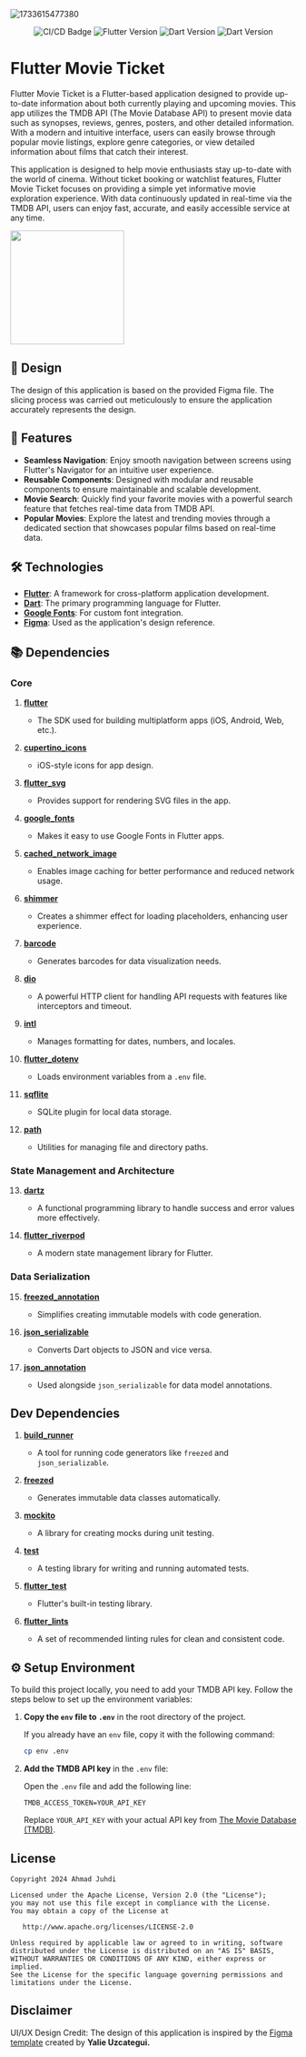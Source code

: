 ![1733615477380](image/README/Thumbnail.png)

<p align="center">
    <img src="https://github.com/sh4dowByte/flutter_movie_app/actions/workflows/main.yaml/badge.svg?branch=release" alt="CI/CD Badge" style="max-width: 100%;">
    <img src="https://badgen.net/badge/Flutter/3.19.3/blue" alt="Flutter Version" style="max-width: 100%;">
    <img src="https://badgen.net/badge/Dart/3.3.1/blue" alt="Dart Version" style="max-width: 100%;">
    <img src="https://img.shields.io/badge/License-MIT-lightgrey.svg" alt="Dart Version" style="max-width: 100%;">
</p>

# Flutter Movie Ticket

Flutter Movie Ticket is a Flutter-based application designed to provide up-to-date information about both currently playing and upcoming movies. This app utilizes the TMDB API (The Movie Database API) to present movie data such as synopses, reviews, genres, posters, and other detailed information. With a modern and intuitive interface, users can easily browse through popular movie listings, explore genre categories, or view detailed information about films that catch their interest.

This application is designed to help movie enthusiasts stay up-to-date with the world of cinema. Without ticket booking or watchlist features, Flutter Movie Ticket focuses on providing a simple yet informative movie exploration experience. With data continuously updated in real-time via the TMDB API, users can enjoy fast, accurate, and easily accessible service at any time.

<a href="https://github.com/sh4dowByte/flutter_movie_app/releases/download/v1.0.0%2B1-1/app-release.apk">
    <img src="https://playerzon.com/asset/download.png" width="200" data-canonical-src="https://playerzon.com/asset/download.png" style="max-width: 100%;">
</a>

## 🎨 Design

The design of this application is based on the provided Figma file. The slicing process was carried out meticulously to ensure the application accurately represents the design.

## 🚀 Features

- **Seamless Navigation**: Enjoy smooth navigation between screens using Flutter's Navigator for an intuitive user experience.
- **Reusable Components**: Designed with modular and reusable components to ensure maintainable and scalable development.
- **Movie Search**: Quickly find your favorite movies with a powerful search feature that fetches real-time data from TMDB API.
- **Popular Movies**: Explore the latest and trending movies through a dedicated section that showcases popular films based on real-time data.

## 🛠️ Technologies

- **[Flutter](https://flutter.dev/)**: A framework for cross-platform application development.
- **[Dart](https://dart.dev/)**: The primary programming language for Flutter.
- **[Google Fonts](https://fonts.google.com/)**: For custom font integration.
- **[Figma](https://www.figma.com/)**: Used as the application's design reference.

## 📚 Dependencies

### **Core**
1. **[flutter](https://flutter.dev/)**  
   - The SDK used for building multiplatform apps (iOS, Android, Web, etc.).

2. **[cupertino_icons](https://pub.dev/packages/cupertino_icons)**  
   - iOS-style icons for app design.

3. **[flutter_svg](https://pub.dev/packages/flutter_svg)**  
   - Provides support for rendering SVG files in the app.

4. **[google_fonts](https://pub.dev/packages/google_fonts)**  
   - Makes it easy to use Google Fonts in Flutter apps.

5. **[cached_network_image](https://pub.dev/packages/cached_network_image)**  
   - Enables image caching for better performance and reduced network usage.

6. **[shimmer](https://pub.dev/packages/shimmer)**  
   - Creates a shimmer effect for loading placeholders, enhancing user experience.

7. **[barcode](https://pub.dev/packages/barcode)**  
   - Generates barcodes for data visualization needs.

8. **[dio](https://pub.dev/packages/dio)**  
   - A powerful HTTP client for handling API requests with features like interceptors and timeout.

9. **[intl](https://pub.dev/packages/intl)**  
   - Manages formatting for dates, numbers, and locales.

10. **[flutter_dotenv](https://pub.dev/packages/flutter_dotenv)**  
    - Loads environment variables from a `.env` file.

11. **[sqflite](https://pub.dev/packages/sqflite)**  
    - SQLite plugin for local data storage.

12. **[path](https://pub.dev/packages/path)**  
    - Utilities for managing file and directory paths.

### **State Management and Architecture**
13. **[dartz](https://pub.dev/packages/dartz)**  
    - A functional programming library to handle success and error values more effectively.

14. **[flutter_riverpod](https://pub.dev/packages/flutter_riverpod)**  
    - A modern state management library for Flutter.

### **Data Serialization**
15. **[freezed_annotation](https://pub.dev/packages/freezed_annotation)**  
    - Simplifies creating immutable models with code generation.

16. **[json_serializable](https://pub.dev/packages/json_serializable)**  
    - Converts Dart objects to JSON and vice versa.

17. **[json_annotation](https://pub.dev/packages/json_annotation)**  
    - Used alongside `json_serializable` for data model annotations.

## Dev Dependencies

1. **[build_runner](https://pub.dev/packages/build_runner)**  
   - A tool for running code generators like `freezed` and `json_serializable`.

2. **[freezed](https://pub.dev/packages/freezed)**  
   - Generates immutable data classes automatically.

3. **[mockito](https://pub.dev/packages/mockito)**  
   - A library for creating mocks during unit testing.

4. **[test](https://pub.dev/packages/test)**  
   - A testing library for writing and running automated tests.

5. **[flutter_test](https://pub.dev/packages/flutter_test)**  
   - Flutter's built-in testing library.

6. **[flutter_lints](https://pub.dev/packages/flutter_lints)**  
   - A set of recommended linting rules for clean and consistent code.


## ⚙️ Setup Environment

To build this project locally, you need to add your TMDB API key. Follow the steps below to set up the environment variables:

1. **Copy the `env` file to `.env`** in the root directory of the project.
   
   If you already have an `env` file, copy it with the following command:
   ```bash
   cp env .env
   ```

2. **Add the TMDB API key** in the `.env` file:

   Open the `.env` file and add the following line:
   ```plaintext
   TMDB_ACCESS_TOKEN=YOUR_API_KEY
   ```

   Replace `YOUR_API_KEY` with your actual API key from [The Movie Database (TMDB)](https://www.themoviedb.org/).


## License

```
Copyright 2024 Ahmad Juhdi

Licensed under the Apache License, Version 2.0 (the "License");
you may not use this file except in compliance with the License.
You may obtain a copy of the License at

   http://www.apache.org/licenses/LICENSE-2.0

Unless required by applicable law or agreed to in writing, software
distributed under the License is distributed on an "AS IS" BASIS,
WITHOUT WARRANTIES OR CONDITIONS OF ANY KIND, either express or implied.
See the License for the specific language governing permissions and
limitations under the License.
```

## Disclaimer

UI/UX Design Credit: The design of this application is inspired by the [Figma template](https://www.figma.com/community/file/1389799043219043260/order-movies-ticket-app) created by **Yalie Uzcategui.**
